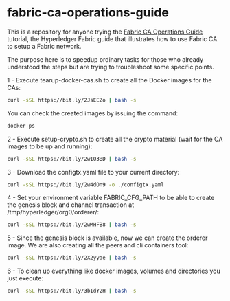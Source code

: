# fabric-ca-operations-guide

This is a repository for anyone trying the [Fabric CA Operations Guide](https://hyperledger-fabric-ca.readthedocs.io/en/latest/operations_guide.html) tutorial, the Hyperledger Fabric guide that illustrates how to use Fabric CA to setup a Fabric network.

The purpose here is to speedup ordinary tasks for those who already understood the steps but are trying to troubleshoot some specific points.

1 - Execute tearup-docker-cas.sh to create all the Docker images for the CAs:

```bash
curl -sSL https://bit.ly/2JsEEZo | bash -s
```

You can check the created images by issuing the command:

```bash
docker ps
```

2 - Execute setup-crypto.sh to create all the crypto material (wait for the CA images to be up and running):

```bash
curl -sSL https://bit.ly/2wIQ3BD | bash -s
```

3 - Download the configtx.yaml file to your current directory: 

```bash
curl -sSL https://bit.ly/2w4dOn9 -o ./configtx.yaml
```

4 - Set your environment variable FABRIC_CFG_PATH to be able to create the genesis block and channel transaction at /tmp/hyperledger/org0/orderer/:

```bash
curl -sSL https://bit.ly/2wMHFB8 | bash -s
```

5 - Since the genesis block is available, now we can create the orderer image. We are also creating all the peers and cli containers tool:

```bash
curl -sSL https://bit.ly/2X2yyae | bash -s
```

6 - To clean up everything like docker images, volumes and directories you just execute:

```bash
curl -sSL https://bit.ly/3bIdY2H | bash -s
```
